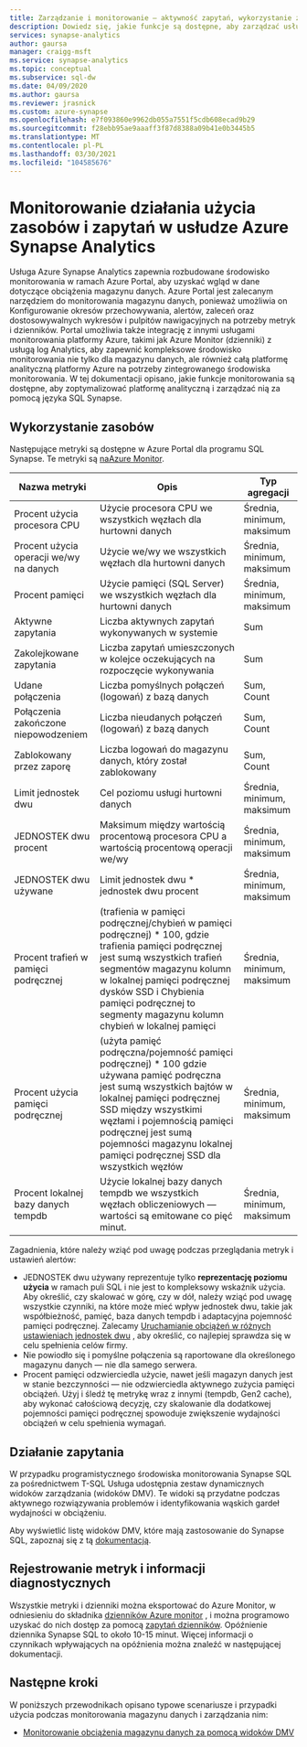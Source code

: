 ```yaml
---
title: Zarządzanie i monitorowanie — aktywność zapytań, wykorzystanie zasobów
description: Dowiedz się, jakie funkcje są dostępne, aby zarządzać usługą Azure Synapse Analytics i monitorować ją. Użyj Azure Portal i dynamicznych widoków zarządzania (widoków DMV), aby zrozumieć aktywność zapytań i wykorzystanie zasobów magazynu danych.
services: synapse-analytics
author: gaursa
manager: craigg-msft
ms.service: synapse-analytics
ms.topic: conceptual
ms.subservice: sql-dw
ms.date: 04/09/2020
ms.author: gaursa
ms.reviewer: jrasnick
ms.custom: azure-synapse
ms.openlocfilehash: e7f093860e9962db055a7551f5cdb608ecad9b29
ms.sourcegitcommit: f28ebb95ae9aaaff3f87d8388a09b41e0b3445b5
ms.translationtype: MT
ms.contentlocale: pl-PL
ms.lasthandoff: 03/30/2021
ms.locfileid: "104585676"
---
```

# <a name="monitoring-resource-utilization-and-query-activity-in-azure-synapse-analytics"></a>Monitorowanie działania użycia zasobów i zapytań w usłudze Azure Synapse Analytics

Usługa Azure Synapse Analytics zapewnia rozbudowane środowisko monitorowania w ramach Azure Portal, aby uzyskać wgląd w dane dotyczące obciążenia magazynu danych. Azure Portal jest zalecanym narzędziem do monitorowania magazynu danych, ponieważ umożliwia on Konfigurowanie okresów przechowywania, alertów, zaleceń oraz dostosowywalnych wykresów i pulpitów nawigacyjnych na potrzeby metryk i dzienników. Portal umożliwia także integrację z innymi usługami monitorowania platformy Azure, takimi jak Azure Monitor (dzienniki) z usługą log Analytics, aby zapewnić kompleksowe środowisko monitorowania nie tylko dla magazynu danych, ale również całą platformę analityczną platformy Azure na potrzeby zintegrowanego środowiska monitorowania. W tej dokumentacji opisano, jakie funkcje monitorowania są dostępne, aby zoptymalizować platformę analityczną i zarządzać nią za pomocą języka SQL Synapse.

## <a name="resource-utilization"></a>Wykorzystanie zasobów

Następujące metryki są dostępne w Azure Portal dla programu SQL Synapse. Te metryki są [naAzure Monitor](../../azure-monitor/data-platform.md?bc=%2fazure%2fsynapse-analytics%2fsql-data-warehouse%2fbreadcrumb%2ftoc.json&toc=%2fazure%2fsynapse-analytics%2fsql-data-warehouse%2ftoc.json#metrics).

| Nazwa metryki             | Opis                                                  | Typ agregacji |
| ----------------------- | ------------------------------------------------------------ | ---------------- |
| Procent użycia procesora CPU          | Użycie procesora CPU we wszystkich węzłach dla hurtowni danych      | Średnia, minimum, maksimum    |
| Procent użycia operacji we/wy na danych      | Użycie we/wy we wszystkich węzłach dla hurtowni danych       | Średnia, minimum, maksimum    |
| Procent pamięci       | Użycie pamięci (SQL Server) we wszystkich węzłach dla hurtowni danych | Średnia, minimum, maksimum   |
| Aktywne zapytania          | Liczba aktywnych zapytań wykonywanych w systemie             | Sum              |
| Zakolejkowane zapytania          | Liczba zapytań umieszczonych w kolejce oczekujących na rozpoczęcie wykonywania          | Sum              |
| Udane połączenia  | Liczba pomyślnych połączeń (logowań) z bazą danych | Sum, Count       |
| Połączenia zakończone niepowodzeniem      | Liczba nieudanych połączeń (logowań) z bazą danych | Sum, Count       |
| Zablokowany przez zaporę     | Liczba logowań do magazynu danych, który został zablokowany     | Sum, Count       |
| Limit jednostek dwu               | Cel poziomu usługi hurtowni danych                | Średnia, minimum, maksimum    |
| JEDNOSTEK dwu procent          | Maksimum między wartością procentową procesora CPU a wartością procentową operacji we/wy        | Średnia, minimum, maksimum    |
| JEDNOSTEK dwu używane                | Limit jednostek dwu * jednostek dwu procent                                   | Średnia, minimum, maksimum    |
| Procent trafień w pamięci podręcznej    | (trafienia w pamięci podręcznej/chybień w pamięci podręcznej) * 100, gdzie trafienia pamięci podręcznej jest sumą wszystkich trafień segmentów magazynu kolumn w lokalnej pamięci podręcznej dysków SSD i Chybienia pamięci podręcznej to segmenty magazynu kolumn chybień w lokalnej pamięci | Średnia, minimum, maksimum    |
| Procent użycia pamięci podręcznej   | (użyta pamięć podręczna/pojemność pamięci podręcznej) * 100 gdzie używana pamięć podręczna jest sumą wszystkich bajtów w lokalnej pamięci podręcznej SSD między wszystkimi węzłami i pojemnością pamięci podręcznej jest sumą pojemności magazynu lokalnej pamięci podręcznej SSD dla wszystkich węzłów | Średnia, minimum, maksimum    |
| Procent lokalnej bazy danych tempdb | Użycie lokalnej bazy danych tempdb we wszystkich węzłach obliczeniowych — wartości są emitowane co pięć minut. | Średnia, minimum, maksimum    |

Zagadnienia, które należy wziąć pod uwagę podczas przeglądania metryk i ustawień alertów:

- JEDNOSTEK dwu używany reprezentuje tylko **reprezentację poziomu użycia** w ramach puli SQL i nie jest to kompleksowy wskaźnik użycia. Aby określić, czy skalować w górę, czy w dół, należy wziąć pod uwagę wszystkie czynniki, na które może mieć wpływ jednostek dwu, takie jak współbieżność, pamięć, baza danych tempdb i adaptacyjna pojemność pamięci podręcznej. Zalecamy [Uruchamianie obciążeń w różnych ustawieniach jednostek dwu](sql-data-warehouse-manage-compute-overview.md#finding-the-right-size-of-data-warehouse-units) , aby określić, co najlepiej sprawdza się w celu spełnienia celów firmy.
- Nie powiodło się i pomyślne połączenia są raportowane dla określonego magazynu danych — nie dla samego serwera.
- Procent pamięci odzwierciedla użycie, nawet jeśli magazyn danych jest w stanie bezczynności — nie odzwierciedla aktywnego zużycia pamięci obciążeń. Użyj i śledź tę metrykę wraz z innymi (tempdb, Gen2 cache), aby wykonać całościową decyzję, czy skalowanie dla dodatkowej pojemności pamięci podręcznej spowoduje zwiększenie wydajności obciążeń w celu spełnienia wymagań.

## <a name="query-activity"></a>Działanie zapytania

W przypadku programistycznego środowiska monitorowania Synapse SQL za pośrednictwem T-SQL Usługa udostępnia zestaw dynamicznych widoków zarządzania (widoków DMV). Te widoki są przydatne podczas aktywnego rozwiązywania problemów i identyfikowania wąskich gardeł wydajności w obciążeniu.

Aby wyświetlić listę widoków DMV, które mają zastosowanie do Synapse SQL, zapoznaj się z tą [dokumentacją](../sql/reference-tsql-system-views.md#dedicated-sql-pool-dynamic-management-views-dmvs). 

## <a name="metrics-and-diagnostics-logging"></a>Rejestrowanie metryk i informacji diagnostycznych 

Wszystkie metryki i dzienniki można eksportować do Azure Monitor, w odniesieniu do składnika [dzienników Azure monitor](../../azure-monitor/logs/log-query-overview.md?toc=/azure/synapse-analytics/sql-data-warehouse/toc.json&bc=/azure/synapse-analytics/sql-data-warehouse/breadcrumb/toc.json) , i można programowo uzyskać do nich dostęp za pomocą [zapytań dzienników](../../azure-monitor/logs/log-analytics-tutorial.md?bc=%2fazure%2fsynapse-analytics%2fsql-data-warehouse%2fbreadcrumb%2ftoc.json&toc=%2fazure%2fsynapse-analytics%2fsql-data-warehouse%2ftoc.json). Opóźnienie dziennika Synapse SQL to około 10-15 minut. Więcej informacji o czynnikach wpływających na opóźnienia można znaleźć w następującej dokumentacji.

## <a name="next-steps"></a>Następne kroki

W poniższych przewodnikach opisano typowe scenariusze i przypadki użycia podczas monitorowania magazynu danych i zarządzania nim:

- [Monitorowanie obciążenia magazynu danych za pomocą widoków DMV](sql-data-warehouse-manage-monitor.md)